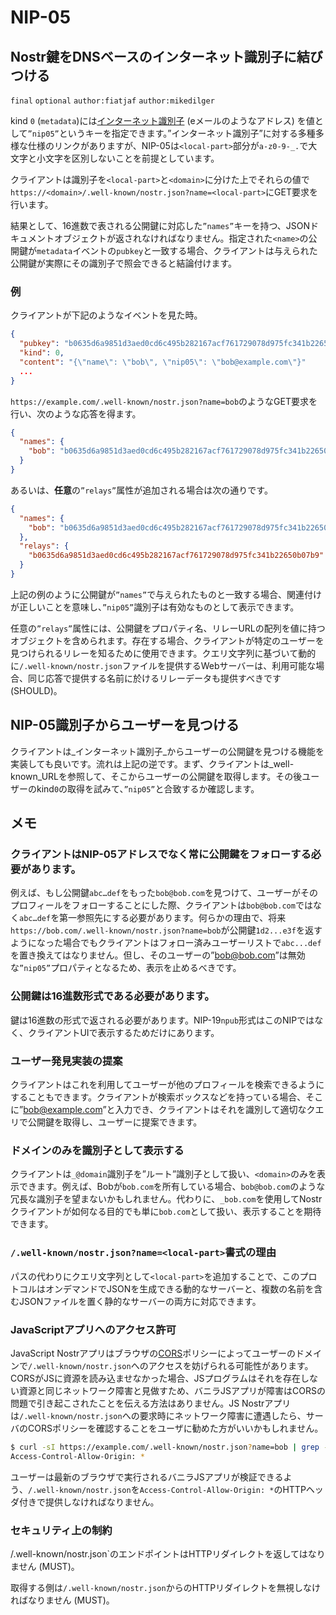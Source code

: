 NIP-05
======

Nostr鍵をDNSベースのインターネット識別子に結びつける
----------------------------------------------------

`final` `optional` `author:fiatjaf` `author:mikedilger`

kind `0` (`metadata`)には[インターネット識別子](https://datatracker.ietf.org/doc/html/rfc5322#section-3.4.1) (eメールのようなアドレス) を値として`”nip05”`というキーを指定できます。”インターネット識別子”に対する多種多様な仕様のリンクがありますが、NIP-05は`<local-part>`部分が`a-z0-9-_.`で大文字と小文字を区別しないことを前提としています。

クライアントは識別子を`<local-part>`と`<domain>`に分けた上でそれらの値で`https://<domain>/.well-known/nostr.json?name=<local-part>`にGET要求を行います。

結果として、16進数で表される公開鍵に対応した`”names”`キーを持つ、JSONドキュメントオブジェクトが返されなければなりません。指定された`<name>`の公開鍵が`metadata`イベントの`pubkey`と一致する場合、クライアントは与えられた公開鍵が実際にその識別子で照会できると結論付けます。

### 例


クライアントが下記のようなイベントを見た時。

```json
{
  "pubkey": "b0635d6a9851d3aed0cd6c495b282167acf761729078d975fc341b22650b07b9",
  "kind": 0,
  "content": "{\"name\": \"bob\", \"nip05\": \"bob@example.com\"}"
  ...
}
```

`https://example.com/.well-known/nostr.json?name=bob`のようなGET要求を行い、次のような応答を得ます。

```json
{
  "names": {
    "bob": "b0635d6a9851d3aed0cd6c495b282167acf761729078d975fc341b22650b07b9"
  }
}
````

あるいは、**任意**の`”relays”`属性が追加される場合は次の通りです。

```json
{
  "names": {
    "bob": "b0635d6a9851d3aed0cd6c495b282167acf761729078d975fc341b22650b07b9"
  },
  "relays": {
    "b0635d6a9851d3aed0cd6c495b282167acf761729078d975fc341b22650b07b9": [ "wss://relay.example.com", "wss://relay2.example.com" ]
  }
}
````

上記の例のように公開鍵が`”names”`で与えられたものと一致する場合、関連付けが正しいことを意味し、`”nip05”`識別子は有効なものとして表示できます。

任意の`”relays”`属性には、公開鍵をプロパティ名、リレーURLの配列を値に持つオブジェクトを含められます。存在する場合、クライアントが特定のユーザーを見つけられるリレーを知るために使用できます。クエリ文字列に基づいて動的に`/.well-known/nostr.json`ファイルを提供するWebサーバーは、利用可能な場合、同じ応答で提供する名前に於けるリレーデータも提供すべきです (SHOULD)。

## NIP-05識別子からユーザーを見つける

クライアントは_インターネット識別子_からユーザーの公開鍵を見つける機能を実装しても良いです。流れは上記の逆です。まず、クライアントは_well-known_URLを参照して、そこからユーザーの公開鍵を取得します。その後ユーザーのkind`0`の取得を試みて、`”nip05”`と合致するか確認します。

## メモ

### クライアントはNIP-05アドレスでなく常に公開鍵をフォローする必要があります。

例えば、もし公開鍵`abc…def`をもった`bob@bob.com`を見つけて、ユーザーがそのプロフィールをフォローすることにした際、クライアントは`bob@bob.com`ではなく`abc…def`を第一参照先にする必要があります。何らかの理由で、将来`https://bob.com/.well-known/nostr.json?name=bob`が公開鍵`1d2...e3f`を返すようになった場合でもクライアントはフォロー済みユーザーリストで`abc...def`を置き換えてはなりません。但し、そのユーザーの”bob@bob.com”は無効な`”nip05”`プロパティとなるため、表示を止めるべきです。

### 公開鍵は16進数形式である必要があります。

鍵は16進数の形式で返される必要があります。NIP-19`npub`形式はこのNIPではなく、クライアントUIで表示するためだけにあります。

### ユーザー発見実装の提案

クライアントはこれを利用してユーザーが他のプロフィールを検索できるようにすることもできます。クライアントが検索ボックスなどを持っている場合、そこに”bob@example.com”と入力でき、クライアントはそれを識別して適切なクエリで公開鍵を取得し、ユーザーに提案できます。

### ドメインのみを識別子として表示する

クライアントは`_@domain`識別子を”ルート”識別子として扱い、`<domain>`のみを表示できます。例えば、Bobが`bob.com`を所有している場合、`bob@bob.com`のような冗長な識別子を望まないかもしれません。代わりに、`_bob.com`を使用してNostrクライアントが如何なる目的でも単に`bob.com`として扱い、表示することを期待できます。

### `/.well-known/nostr.json?name=<local-part>`書式の理由

パスの代わりにクエリ文字列として`<local-part>`を追加することで、このプロトコルはオンデマンドでJSONを生成できる動的なサーバーと、複数の名前を含むJSONファイルを置く静的なサーバーの両方に対応できます。

### JavaScriptアプリへのアクセス許可

JavaScript Nostrアプリはブラウザの[CORS][]ポリシーによってユーザーのドメインで`/.well-known/nostr.json`へのアクセスを妨げられる可能性があります。CORSがJSに資源を読み込ませなかった場合、JSプログラムはそれを存在しない資源と同じネットワーク障害と見做すため、バニラJSアプリが障害はCORSの問題で引き起こされたことを伝える方法はありません。JS Nostrアプリは`/.well-known/nostr.json`への要求時にネットワーク障害に遭遇したら、サーバのCORSポリシーを確認することをユーザに勧めた方がいいかもしれません。

```bash
$ curl -sI https://example.com/.well-known/nostr.json?name=bob | grep -i ^Access-Control
Access-Control-Allow-Origin: *
```

ユーザーは最新のブラウザで実行されるバニラJSアプリが検証できるよう、`/.well-known/nostr.json`を`Access-Control-Allow-Origin: *`のHTTPヘッダ付きで提供しなければなりません。

[CORS]: https://developer.mozilla.org/en-US/docs/Web/HTTP/CORS

### セキュリティ上の制約

/.well-known/nostr.json`のエンドポイントはHTTPリダイレクトを返してはなりません (MUST)。

取得する側は`/.well-known/nostr.json`からのHTTPリダイレクトを無視しなければなりません (MUST)。
